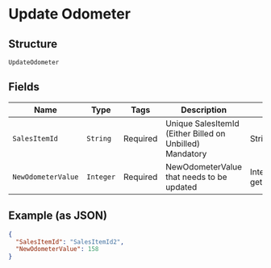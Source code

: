 
# Update Odometer

## Structure

`UpdateOdometer`

## Fields

| Name | Type | Tags | Description | Getter | Setter |
|  --- | --- | --- | --- | --- | --- |
| `SalesItemId` | `String` | Required | Unique SalesItemId (Either Billed on Unbilled)<br>Mandatory | String getSalesItemId() | setSalesItemId(String salesItemId) |
| `NewOdometerValue` | `Integer` | Required | NewOdometerValue that needs to be updated | Integer getNewOdometerValue() | setNewOdometerValue(Integer newOdometerValue) |

## Example (as JSON)

```json
{
  "SalesItemId": "SalesItemId2",
  "NewOdometerValue": 158
}
```

